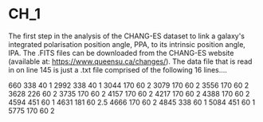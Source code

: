 # CH_1
The first step in the analysis of the CHANG-ES dataset to link a galaxy's integrated polarisation position angle, PPA, to its intrinsic position angle, IPA.
The .FITS files can be downloaded from the CHANG-ES website (available at: https://www.queensu.ca/changes/).
The data file that is read in on line 145 is just a .txt file comprised of the following 16 lines....

660	338	40	1
2992	338	40	1
3044	170	60	2
3079	170	60	2
3556	170	60	2
3628	226	60	2
3735	170	60	2
4157	170	60	2
4217	170	60	2
4388	170	60	2
4594	451	60	1
4631	181	60	2.5
4666	170	60	2
4845	338	60	1
5084	451	60	1
5775	170	60	2
